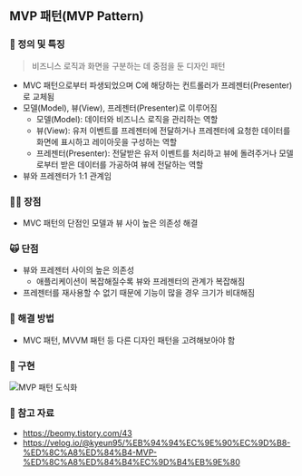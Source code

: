 ## MVP 패턴(MVP Pattern)

### 👻 정의 및 특징
> 비즈니스 로직과 화면을 구분하는 데 중점을 둔 디자인 패턴
- MVC 패턴으로부터 파생되었으며 C에 해당하는 컨트롤러가 프레젠터(Presenter)로 교체됨
- 모델(Model), 뷰(View), 프레젠터(Presenter)로 이루어짐
  - 모델(Model): 데이터와 비즈니스 로직을 관리하는 역할
  - 뷰(View): 유저 이벤트를 프레젠터에 전달하거나 프레젠터에 요청한 데이터를 화면에 표시하고 레이아웃을 구성하는 역할
  - 프레젠터(Presenter): 전달받은 유저 이벤트를 처리하고 뷰에 돌려주거나 모델로부터 받은 데이터를 가공하여 뷰에 전달하는 역할
- 뷰와 프레젠터가 1:1 관계임 

### 👼🏻 장점
- MVC 패턴의 단점인 모델과 뷰 사이 높은 의존성 해결

### 🙀 단점
- 뷰와 프레젠터 사이의 높은 의존성
  - 애플리케이션이 복잡해질수록 뷰와 프레젠터의 관계가 복잡해짐
- 프레젠터를 재사용할 수 없기 때문에 기능이 많을 경우 크기가 비대해짐
 
### 🌴 해결 방법
- MVC 패턴, MVVM 패턴 등 다른 디자인 패턴을 고려해보아야 함

### 💬 구현
![MVP 패턴 도식화](https://github.com/choala/TIL/assets/72439620/cdc843d7-c475-40d3-99ca-29f7b296bb6c)

### 🍟 참고 자료
- https://beomy.tistory.com/43
- https://velog.io/@kyeun95/%EB%94%94%EC%9E%90%EC%9D%B8-%ED%8C%A8%ED%84%B4-MVP-%ED%8C%A8%ED%84%B4%EC%9D%B4%EB%9E%80
